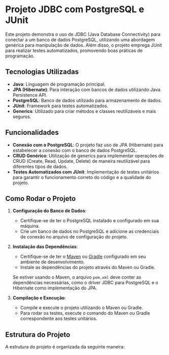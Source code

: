 # Projeto JDBC com PostgreSQL e JUnit

Este projeto demonstra o uso de JDBC (Java Database Connectivity) para conectar a um banco de dados PostgreSQL, utilizando uma abordagem genérica para manipulação de dados. Além disso, o projeto emprega JUnit para realizar testes automatizados, promovendo boas práticas de programação.

## Tecnologias Utilizadas

- **Java**: Linguagem de programação principal.
- **JPA (Hibernate)**: Para interação com bancos de dados utilizando Java Persistence API.
- **PostgreSQL**: Banco de dados utilizado para armazenamento de dados.
- **JUnit**: Framework para testes automatizados.
- **Generics**: Utilizado para criar métodos e classes reutilizáveis e mais seguros.

## Funcionalidades

- **Conexão com o PostgreSQL**: O projeto faz uso de JPA (Hibernate) para estabelecer a conexão com o banco de dados PostgreSQL.
- **CRUD Genérico**: Utilização de generics para implementar operações de CRUD (Create, Read, Update, Delete) de maneira reutilizável para diferentes tipos de dados.
- **Testes Automatizados com JUnit**: Implementação de testes unitários para garantir o funcionamento correto do código e a qualidade do projeto.

## Como Rodar o Projeto

1. **Configuração do Banco de Dados**:
   - Certifique-se de ter o PostgreSQL instalado e configurado em sua máquina.
   - Crie um banco de dados no PostgreSQL e adicione as credenciais de conexão no arquivo de configuração do projeto.

2. **Instalação das Dependências**:
   - Certifique-se de ter o [Maven](https://maven.apache.org/) ou [Gradle](https://gradle.org/) configurado em seu ambiente de desenvolvimento.
   - Instale as dependências do projeto através do Maven ou Gradle.

   Se estiver usando o Maven, o arquivo `pom.xml` deve conter as dependências necessárias, como o driver JDBC para PostgreSQL e o Hibernate como implementação do JPA.

3. **Compilação e Execução**:
   - Compile e execute o projeto utilizando o Maven ou Gradle.
   - Para rodar os testes, execute o comando do Maven ou Gradle correspondente aos testes unitários.

## Estrutura do Projeto

A estrutura do projeto é organizada da seguinte maneira:

